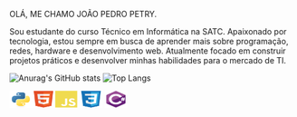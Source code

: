 OLÁ, ME CHAMO JOÃO PEDRO PETRY.

Sou estudante do curso Técnico em Informática na SATC. Apaixonado por tecnologia, estou sempre em busca de aprender mais sobre programação, redes, hardware e desenvolvimento web. Atualmente focado em construir projetos práticos e desenvolver minhas habilidades para o mercado de TI.

![Anurag's GitHub stats](https://github-readme-stats.vercel.app/api?username=Joaopedropetryovelar&show_icons=true&theme=dark)
![Top Langs](https://github-readme-stats.vercel.app/api/top-langs/?username=Joaopedropetryovelar&hide_progress=true)

<img align="center" alt="joao-Python" height="30" width="40" src="https://raw.githubusercontent.com/devicons/devicon/master/icons/python/python-original.svg"><img align="center" alt="joao-HTML" height="30" width="40" src="https://raw.githubusercontent.com/devicons/devicon/master/icons/html5/html5-original.svg"><img align="center" alt="joao-Js" height="30" width="40" src="https://raw.githubusercontent.com/devicons/devicon/master/icons/javascript/javascript-plain.svg"> <img align="center" alt="joao-CSS" height="30" width="40" src="https://raw.githubusercontent.com/devicons/devicon/master/icons/css3/css3-original.svg">  <img align="center" alt="Rafa-Csharp" height="30" width="40" src="https://raw.githubusercontent.com/devicons/devicon/master/icons/csharp/csharp-original.svg">
          

 
          

